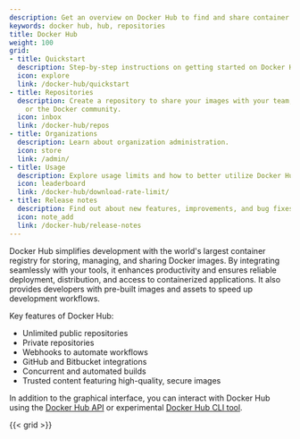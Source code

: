 ```yaml
---
description: Get an overview on Docker Hub to find and share container images
keywords: docker hub, hub, repositories
title: Docker Hub
weight: 100
grid:
- title: Quickstart
  description: Step-by-step instructions on getting started on Docker Hub.
  icon: explore
  link: /docker-hub/quickstart
- title: Repositories
  description: Create a repository to share your images with your team, customers,
    or the Docker community.
  icon: inbox
  link: /docker-hub/repos
- title: Organizations
  description: Learn about organization administration.
  icon: store
  link: /admin/
- title: Usage
  description: Explore usage limits and how to better utilize Docker Hub.
  icon: leaderboard
  link: /docker-hub/download-rate-limit/
- title: Release notes
  description: Find out about new features, improvements, and bug fixes.
  icon: note_add
  link: /docker-hub/release-notes
---
```


Docker Hub simplifies development with the world's largest container registry
for storing, managing, and sharing Docker images. By integrating seamlessly with
your tools, it enhances productivity and ensures reliable deployment,
distribution, and access to containerized applications. It also provides
developers with pre-built images and assets to speed up development workflows.

Key features of Docker Hub:

* Unlimited public repositories
* Private repositories
* Webhooks to automate workflows
* GitHub and Bitbucket integrations
* Concurrent and automated builds
* Trusted content featuring high-quality, secure images

In addition to the graphical interface, you can interact with Docker Hub using
the [Docker Hub API](../../reference/api/hub/latest.md) or experimental [Docker
Hub CLI tool](https://github.com/docker/hub-tool#readme).

{{< grid >}}
